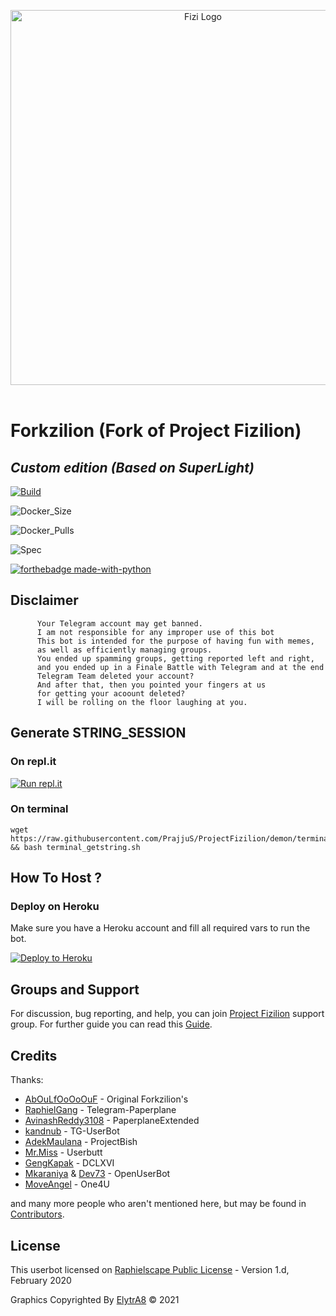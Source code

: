 <p align="center">
   <a href="https://github.com/PrajjuS/ProjectFizilion"><img src="https://github.com/PrajjuS/ProjectFizilion/raw/dragon/resources/IMG_20201109_130207_262.jpg" alt="Fizi Logo" width=600px></a>
   <br>
   <br>
</p>

# Forkzilion (Fork of Project Fizilion)
## *Custom edition (Based on SuperLight)*

[![Build](https://img.shields.io/github/workflow/status/DunggVN/Forkzilion/FailedChecker?style=for-the-badge)](https://github.com/AbOuLfOoOoOuF/ProjectFizilion/actions "build")

![Docker_Size](https://img.shields.io/docker/image-size/_/ubuntu?style=for-the-badge)

![Docker_Pulls](https://img.shields.io/docker/pulls/_/ubuntu?style=for-the-badge)

![Spec](https://img.shields.io/badge/Made%20with-LOVE-red?style=for-the-badge)

[![forthebadge made-with-python](http://ForTheBadge.com/images/badges/made-with-python.svg)](https://www.python.org/)

## Disclaimer
```
      Your Telegram account may get banned.
      I am not responsible for any improper use of this bot
      This bot is intended for the purpose of having fun with memes,
      as well as efficiently managing groups.
      You ended up spamming groups, getting reported left and right,
      and you ended up in a Finale Battle with Telegram and at the end
      Telegram Team deleted your account?
      And after that, then you pointed your fingers at us
      for getting your acoount deleted?
      I will be rolling on the floor laughing at you.
```

## Generate STRING_SESSION

### On repl.it
[![Run repl.it](https://img.shields.io/badge/run-string__session.py-blue?style=flat-square&logo=repl.it)](https://session.uraniumcore.repl.run)

### On terminal
```
wget https://raw.githubusercontent.com/PrajjuS/ProjectFizilion/demon/terminal_getstring.sh && bash terminal_getstring.sh
```

## How To Host ?

### Deploy on Heroku
Make sure you have a Heroku account and fill all required vars to run the bot.

<p align="left"><a href="https://dashboard.heroku.com/new?button-url=https%3A%2F%2Fgithub.com%2FDunggVN%2FForkzilion%2Ftree%2FDunggVN&template=https%3A%2F%2Fgithub.com%2FDunggVN%2FForkzilion%2Ftree%2FDunggVN"> <img src="https://www.herokucdn.com/deploy/button.svg" alt="Deploy to Heroku" /></a></p>

## Groups and Support

For discussion, bug reporting, and help, you can join [Project Fizilion](https://t.me/ProjectFizilionChat) support group.
For further guide you can read this [Guide](https://telegra.ph/How-to-host-a-Telegram-Userbot-07-01-2).


## Credits

Thanks:
* [AbOuLfOoOoOuF](https://github.com/AbOuLfOoOoOuF) - Original Forkzilion's
* [RaphielGang](https://github.com/RaphielGang) - Telegram-Paperplane
* [AvinashReddy3108](https://github.com/AvinashReddy3108) - PaperplaneExtended
* [kandnub](https://github.com/kandnub) - TG-UserBot
* [AdekMaulana](https://github.com/adekmaulana) - ProjectBish
* [Mr.Miss](https://github.com/keselekpermen69) - Userbutt
* [GengKapak](https://github.com/GengKapak) - DCLXVI
* [Mkaraniya](https://github.com/mkaraniya) & [Dev73](https://github.com/Devp73) - OpenUserBot
* [MoveAngel](https://github.com/MoveAngel) - One4U

and many more people who aren't mentioned here, but may be found in [Contributors](https://github.com/PrajjuS/ProjectFizilion/graphs/contributors).

## License

This userbot licensed on [Raphielscape Public License](https://github.com/PrajjuS/ProjectFizilion/blob/demon/LICENSE) - Version 1.d, February 2020

Graphics Copyrighted By [ElytrA8](https://t.me/ElytrA8) © 2021
